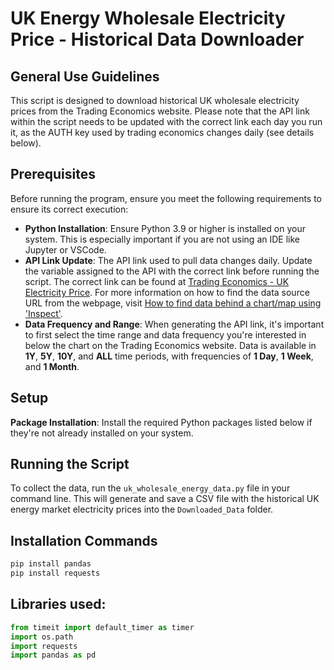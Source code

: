 # UK Energy Wholesale Electricity Price - Historical Data Downloader
## General Use Guidelines

This script is designed to download historical UK wholesale electricity prices from the Trading Economics website. Please note that the API link within the script needs to be updated with the correct link each day you run it, as the AUTH key used by trading economics changes daily (see details below).

## Prerequisites

Before running the program, ensure you meet the following requirements to ensure its correct execution:

- **Python Installation**: Ensure Python 3.9 or higher is installed on your system. This is especially important if you are not using an IDE like Jupyter or VSCode.
- **API Link Update**: The API link used to pull data changes daily. Update the variable assigned to the API with the correct link before running the script. The correct link can be found at [Trading Economics - UK Electricity Price](https://tradingeconomics.com/united-kingdom/electricity-price). For more information on how to find the data source URL from the webpage, visit [How to find data behind a chart/map using 'Inspect'](https://onlinejournalismblog.com/2017/05/10/how-to-find-data-behind-chart-map-using-inspector/).
- **Data Frequency and Range**: When generating the API link, it's important to first select the time range and data frequency you're interested in below the chart on the Trading Economics website. Data is available in **1Y**, **5Y**, **10Y**, and **ALL** time periods, with frequencies of **1 Day**, **1 Week**, and **1 Month**.

## Setup

**Package Installation**: Install the required Python packages listed below if they're not already installed on your system.

## Running the Script

To collect the data, run the `uk_wholesale_energy_data.py` file in your command line. This will generate and save a CSV file with the historical UK energy market electricity prices into the `Downloaded_Data` folder.

## Installation Commands
```python
pip install pandas
pip install requests
```
    
## Libraries used:
```python
from timeit import default_timer as timer
import os.path
import requests
import pandas as pd 
```
